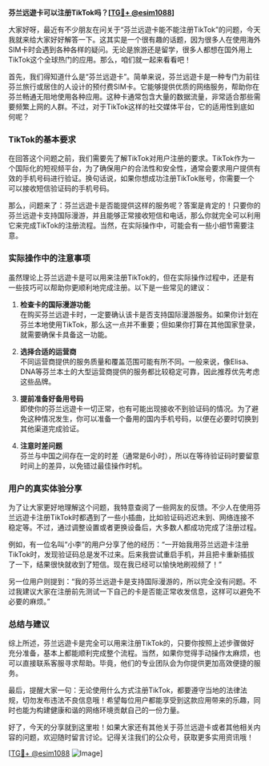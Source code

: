 **芬兰远遊卡可以注册TikTok吗？[[TG💪+ @esim1088](https://t.me/s/esim1088)]**

大家好呀，最近有不少朋友在问关于“芬兰远遊卡能不能注册TikTok”的问题，今天我就来给大家好好解答一下。这其实是一个很有趣的话题，因为很多人在使用海外SIM卡时会遇到各种各样的疑问。无论是旅游还是留学，很多人都想在国外用上TikTok这个全球热门的应用。那么，咱们就一起来看看吧！

首先，我们得知道什么是“芬兰远遊卡”。简单来说，芬兰远遊卡是一种专门为前往芬兰旅行或居住的人设计的预付费SIM卡。它能够提供优质的网络服务，帮助你在芬兰畅通无阻地使用各种应用。这种卡通常包含大量的数据流量，非常适合那些需要频繁上网的人群。不过，对于TikTok这样的社交媒体平台，它的适用性到底如何呢？

### TikTok的基本要求

在回答这个问题之前，我们需要先了解TikTok对用户注册的要求。TikTok作为一个国际化的短视频平台，为了确保用户的合法性和安全性，通常会要求用户提供有效的手机号码进行验证。换句话说，如果你想成功注册TikTok账号，你需要一个可以接收短信验证码的手机号码。

那么，问题来了：芬兰远遊卡是否能提供这样的服务呢？答案是肯定的！只要你的芬兰远遊卡支持国际漫游，并且能够正常接收短信和电话，那么你就完全可以利用它来完成TikTok的注册流程。当然，在实际操作中，可能会有一些小细节需要注意。

### 实际操作中的注意事项

虽然理论上芬兰远遊卡是可以用来注册TikTok的，但在实际操作过程中，还是有一些技巧可以帮助你更顺利地完成注册。以下是一些常见的建议：

1. **检查卡的国际漫游功能**  
   在购买芬兰远遊卡时，一定要确认该卡是否支持国际漫游服务。如果你计划在芬兰本地使用TikTok，那么这一点并不重要；但如果你打算在其他国家登录，就需要确保卡具备这一功能。

2. **选择合适的运营商**  
   不同运营商提供的服务质量和覆盖范围可能有所不同。一般来说，像Elisa、DNA等芬兰本土的大型运营商提供的服务都比较稳定可靠，因此推荐优先考虑这些品牌。

3. **提前准备好备用号码**  
   即使你的芬兰远遊卡一切正常，也有可能出现接收不到验证码的情况。为了避免这种情况发生，你可以准备一个备用的国内手机号码，以便在必要时切换到其他渠道完成验证。

4. **注意时差问题**  
   芬兰与中国之间存在一定的时差（通常是6小时），所以在等待验证码时要留意时间上的差异，以免错过最佳操作时机。

### 用户的真实体验分享

为了让大家更好地理解这个问题，我特意查阅了一些网友的反馈。不少人在使用芬兰远遊卡注册TikTok时都遇到了一些小插曲，比如验证码迟迟未到、网络连接不稳定等。不过，通过调整设置或者更换设备后，大多数人都成功完成了注册过程。

例如，有一位名叫“小李”的用户分享了他的经历：“一开始我用芬兰远遊卡注册TikTok时，发现验证码总是发不过来。后来我尝试重启手机，并且把卡重新插拔了一下，结果很快就收到了短信。现在我已经可以愉快地刷视频了！”

另一位用户则提到：“我的芬兰远遊卡是支持国际漫游的，所以完全没有问题。不过我建议大家在注册前先测试一下自己的卡是否能正常收发信息，这样可以避免不必要的麻烦。”

### 总结与建议

综上所述，芬兰远遊卡是完全可以用来注册TikTok的，只要你按照上述步骤做好充分准备，基本上都能顺利完成整个流程。当然，如果你觉得手动操作太麻烦，也可以直接联系客服寻求帮助。毕竟，他们的专业团队会为你提供更加高效便捷的服务。

最后，提醒大家一句：无论使用什么方式注册TikTok，都要遵守当地的法律法规，切勿发布违法不良信息哦！希望每位用户都能享受到这款应用带来的乐趣，同时也能为构建健康和谐的网络环境贡献自己的一份力量。

好了，今天的分享就到这里啦！如果大家还有其他关于芬兰远遊卡或者其他相关内容的问题，欢迎随时留言讨论。记得关注我们的公众号，获取更多实用资讯哦！

[[TG💪+ @esim1088](https://t.me/s/esim1088) ![Image](https://i.postimg.cc/4NQfJmqS/Snipaste-2025-05-13-00-14-12.png)]